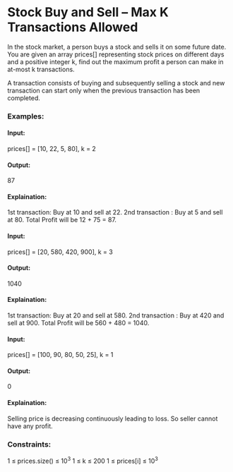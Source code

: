 # Stock Buy and Sell – Max K Transactions Allowed
In the stock market, a person buys a stock and sells it on some future date. You are given an array prices[] representing stock prices on different days and a positive integer k, find out the maximum profit a person can make in at-most k transactions.

A transaction consists of buying and subsequently selling a stock and new transaction can start only when the previous transaction has been completed.

### Examples:
#### Input:
prices[] = [10, 22, 5, 80], k = 2
#### Output:
87
#### Explaination:
1st transaction: Buy at 10 and sell at 22. 
2nd transaction : Buy at 5 and sell at 80.
Total Profit will be 12 + 75 = 87.

#### Input: 
prices[] = [20, 580, 420, 900], k = 3
#### Output: 
1040
#### Explaination: 
1st transaction: Buy at 20 and sell at 580. 
2nd transaction : Buy at 420 and sell at 900.
Total Profit will be 560 + 480 = 1040.

#### Input: 
prices[] = [100, 90, 80, 50, 25],  k = 1
#### Output:
0
#### Explaination:
Selling price is decreasing continuously
leading to loss. So seller cannot have any profit.

### Constraints:
1 ≤ prices.size() ≤ $`10^3`$
1 ≤ k ≤ 200
1 ≤ prices[i] ≤ $`10^3`$

